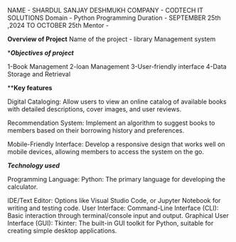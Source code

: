 NAME - SHARDUL SANJAY DESHMUKH 
COMPANY - CODTECH IT SOLUTIONS 
Domain - Python Programming 
Duration - SEPTEMBER 25th ,2024 TO OCTOBER 25th 
Mentor -


******Overview of Project******
Name of the project - library Management system

******Objectives of project*****

1-Book Management
2-loan Management 
3-User-friendly interface 
4-Data Storage and Retrieval

******Key features****

Digital Cataloging: Allow users to view an online catalog of available books with detailed descriptions, cover images, and user reviews.

Recommendation System: Implement an algorithm to suggest books to members based on their borrowing history and preferences.

Mobile-Friendly Interface: Develop a responsive design that works well on mobile devices, allowing members to access the system on the go.

  *****Technology used*****

Programming Language: Python: The primary language for developing the calculator.

IDE/Text Editor: Options like Visual Studio Code, or Jupyter Notebook for writing and testing code. User Interface: Command-Line Interface (CLI): Basic interaction through terminal/console input and output. Graphical User Interface (GUI): Tkinter: The built-in GUI toolkit for Python, suitable for creating simple desktop applications.


  
